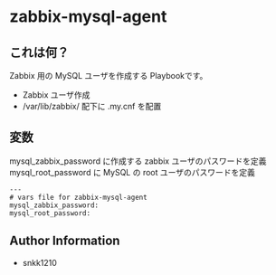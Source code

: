 zabbix-mysql-agent
=========

## これは何？

Zabbix 用の MySQL ユーザを作成する Playbookです。

- Zabbix ユーザ作成
- /var/lib/zabbix/ 配下に .my.cnf を配置

## 変数

mysql_zabbix_password に作成する zabbix ユーザのパスワードを定義  
mysql_root_password に MySQL の root ユーザのパスワードを定義

```
---
# vars file for zabbix-mysql-agent
mysql_zabbix_password:
mysql_root_password: 
```

Author Information
------------------

- snkk1210
